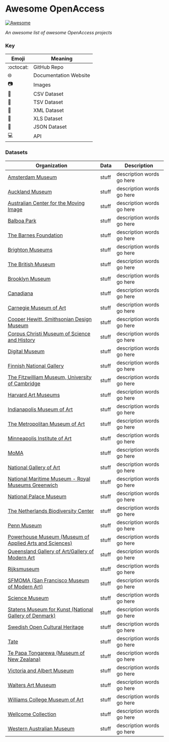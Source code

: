 # Awesome OpenAccess
[![Awesome](https://awesome.re/badge-flat.svg)](https://awesome.re)

*An awesome list of awesome OpenAccess projects* 
### Key
| Emoji | Meaning |
| --- | --- |
| :octocat: | GitHub Repo |
| :globe_with_meridians: | Documentation Website |
| :camera: | Images |
| :blue_book: | CSV Dataset |
| :green_book: | TSV Dataset |
| :closed_book: | XML Dataset |
| :notebook: | XLS Dataset |
| :orange_book: | JSON Dataset |
| :computer: | API |
### Datasets
| Organization | Data | Description |
| --- | --- | --- |
| [Amsterdam Museum](https://www.amsterdammuseum.nl/open-data) | stuff | description words go here |  
| [Auckland Museum](https://api.aucklandmuseum.com/) | stuff | description words go here |  
| [Australian Center for the Moving Image](https://labs.acmi.net.au/first-batch-open-collection-data-from-acmi-ef0a6720d716) | stuff | description words go here |  
| [Balboa Park](http://www.balboaparkcommons.org/pages/thisapi) | stuff | description words go here |  
| [The Barnes Foundation](https://www.barnesfoundation.org/collection/open-access-and-copyright) | stuff | description words go here |  
| [Brighton Museums](https://brightonmuseums.org.uk/discover/2012/07/20/open-data-from-our-collections/) | stuff | description words go here |  
| [The British Museum](http://www.britishmuseum.org/research/collection_online/about_the_database.aspx) | stuff | description words go here |  
| [Brooklyn Museum](https://www.brooklynmuseum.org/opencollection/api) | stuff | description words go here |  
| [Canadiana](http://search.canadiana.ca/support/api) | stuff | description words go here |  
| [Carnegie Museum of Art](https://collectionsasdata.github.io/facet2/) | stuff | description words go here |  
| [Cooper Hewitt, Smithsonian Design Museum](https://www.cooperhewitt.org/open-source-at-cooper-hewitt/) | stuff | description words go here |  
| [Corpus Christi Museum of Science and History](https://texashistory.unt.edu/explore/partners/CCMS/api/) | stuff | description words go here |  
| [Digital Museum](https://digitaltmuseum.org/) | stuff | description words go here |  
| [Finnish National Gallery](http://kokoelmat.fng.fi/api/v2support/docs/#/overview) | stuff | description words go here |  
| [The Fitzwilliam Museum, University of Cambridge](http://data.fitzmuseum.cam.ac.uk/) | stuff | description words go here |  
| [Harvard Art Museums](https://www.harvardartmuseums.org/collections/api) | stuff | description words go here |  
| [Indianapolis Museum of Art](http://collection.imamuseum.org/) | stuff | description words go here |  
| [The Metropolitan Museum of Art](https://www.metmuseum.org/about-the-met/policies-and-documents/image-resources) | stuff | description words go here |  
| [Minneapolis Institute of Art](https://collections.artsmia.org/) | stuff | description words go here |  
| [MoMA](https://www.moma.org/collection/) | stuff | description words go here |  
| [National Gallery of Art](https://images.nga.gov/en/page/openaccess.html) | stuff | description words go here |  
| [National Maritime Museum - Royal Museums Greenwich](http://collections.rmg.co.uk/page/76fd680cdfa46b8848f3a719e15a6772.html) | stuff | description words go here |  
| [National Palace Museum](https://theme.npm.edu.tw/opendata/?lang=2) | stuff | description words go here |  
| [The Netherlands Biodiversity Center](http://docs.biodiversitydata.nl/en/latest/) | stuff | description words go here |  
| [Penn Museum](https://www.penn.museum/collections/data.php) | stuff | description words go here |  
| [Powerhouse Museum (Museum of Applied Arts and Sciences)](https://maas.museum/api-documentation/overview/graphql/) | stuff | description words go here |  
| [Queensland Gallery of Art/Gallery of Modern Art](https://data.qld.gov.au/dataset?tags=qagoma) | stuff | description words go here |  
| [Rijksmuseum](https://www.rijksmuseum.nl/en/api) | stuff | description words go here |  
| [SFMOMA (San Francisco Museum of Modern Art)](https://www.sfmoma.org/api/collection/docs/) | stuff | description words go here |  
| [Science Museum](https://group.sciencemuseum.org.uk/about-us/collection/using-our-collection-api/) | stuff | description words go here |  
| [Statens Museum for Kunst (National Gallery of Denmark)](http://www.smk.dk/en/use-of-images-and-text/free-download-of-artworks/) | stuff | description words go here |  
| [Swedish Open Cultural Heritage](http://www.ksamsok.se/in-english/api/#sochapi) | stuff | description words go here |  
| [Tate](http://www.tate.org.uk/about-us/policies-and-procedures/creative-commons-licences-tate) | stuff | description words go here |  
| [Te Papa Tongarewa (Museum of New Zealana)](https://collections.tepapa.govt.nz/) | stuff | description words go here |  
| [Victoria and Albert Museum](https://www.vam.ac.uk/api) | stuff | description words go here |  
| [Walters Art Museum](https:http://api.thewalters.org/) | stuff | description words go here |  
| [Williams College Museum of Art](https://wcma.williams.edu/wcma-digital-project/) | stuff | description words go here |  
| [Wellcome Collection](https://developers.wellcomecollection.org/) | stuff | description words go here |  
| [Western Australian Museum](http://www.museum.wa.gov.au/sandbox/) | stuff | description words go here |  
